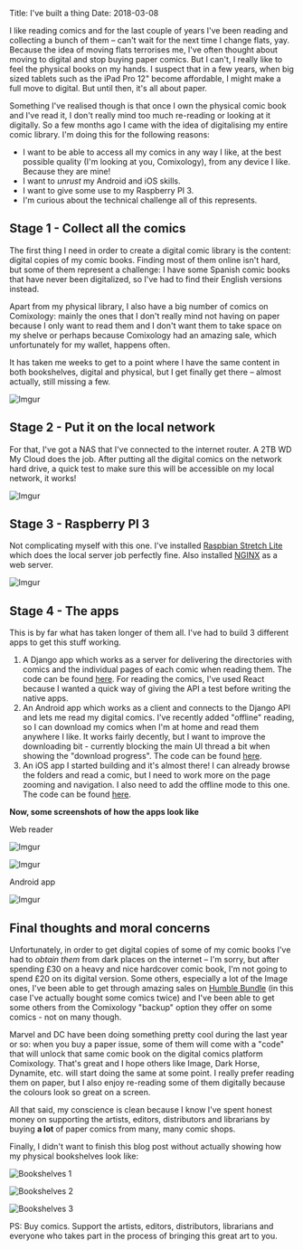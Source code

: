 Title: I've built a thing
Date: 2018-03-08

I like reading comics and for the last couple of years I've been reading and collecting a bunch of them – can't wait for the next time I change flats, yay. Because the idea of moving flats terrorises me, I've often thought about moving to digital and stop buying paper comics. But I can't, I really like to feel the physical books on my hands. I suspect that in a few years, when big sized tablets such as the iPad Pro 12" become affordable, I might make a full move to digital. But until then, it's all about paper.

Something I've realised though is that once I own the physical comic book and I've read it, I don't really mind too much re-reading or looking at it digitally. So a few months ago I came with the idea of digitalising my entire comic library. I'm doing this for the following reasons:

- I want to be able to access all my comics in any way I like, at the best possible quality (I'm looking at you, Comixology), from any device I like. Because they are mine!
- I want to _unrust_ my Android and iOS skills.
- I want to give some use to my Raspberry PI 3.
- I'm curious about the technical challenge all of this represents.

## Stage 1 - Collect all the comics

The first thing I need in order to create a digital comic library is the content: digital copies of my comic books. Finding most of them online isn't hard, but some of them represent a challenge: I have some Spanish comic books that have never been digitalized, so I've had to find their English versions instead.

Apart from my physical library, I also have a big number of comics on Comixology: mainly the ones that I don't really mind not having on paper because I only want to read them and I don't want them to take space on my shelve or perhaps because Comixology had an amazing sale, which unfortunately for my wallet, happens often.

It has taken me weeks to get to a point where I have the same content in both bookshelves, digital and physical, but I get finally get there – almost actually, still missing a few.

![Imgur](https://i.imgur.com/Z0HWNnQ.png)

## Stage 2 - Put it on the local network

For that, I've got a NAS that I've connected to the internet router. A 2TB WD My Cloud does the job. After putting all the digital comics on the network hard drive, a quick test to make sure this will be accessible on my local network, it works!

![Imgur](https://i.imgur.com/KLdQr5x.jpg)

## Stage 3 - Raspberry PI 3

Not complicating myself with this one. I've installed [Raspbian Stretch Lite](https://www.raspberrypi.org/downloads/raspbian/) which does the local server job perfectly fine. Also installed [NGINX](https://www.nginx.com/) as a web server.

![Imgur](https://i.imgur.com/YL2LHgC.jpg)

## Stage 4 - The apps

This is by far what has taken longer of them all. I've had to build 3 different apps to get this stuff working.

1. A Django app which works as a server for delivering the directories with comics and the individual pages of each comic when reading them. The code can be found [here](https://github.com/jgasteiz/comic-reader-home). For reading the comics, I've used React because I wanted a quick way of giving the API a test before writing the native apps.
2. An Android app which works as a client and connects to the Django API and lets me read my digital comics. I've recently added "offline" reading, so I can download my comics when I'm at home and read them anywhere I like. It works fairly decently, but I want to improve the downloading bit - currently blocking the main UI thread a bit when showing the "download progress". The code can be found [here](https://github.com/jgasteiz/comic-reader-home-android).
3. An iOS app I started building and it's almost there! I can already browse the folders and read a comic, but I need to work more on the page zooming and navigation. I also need to add the offline mode to this one. The code can be found [here](https://github.com/jgasteiz/comic-reader-home-ios).

**Now, some screenshots of how the apps look like**

Web reader

![Imgur](https://i.imgur.com/XN7v2d1.png)

![Imgur](https://i.imgur.com/xuQcSb9.png)

Android app

![Imgur](https://i.imgur.com/AovOzXr.jpg)

## Final thoughts and moral concerns

Unfortunately, in order to get digital copies of some of my comic books I've had to *obtain them* from dark places on the internet – I'm sorry, but after spending £30 on a heavy and nice hardcover comic book, I'm not going to spend £20 on its digital version. Some others, especially a lot of the Image ones, I've been able to get through amazing sales on [Humble Bundle](https://www.humblebundle.com/) (in this case I've actually bought some comics twice) and I've been able to get some others from the Comixology "backup" option they offer on some comics - not on many though.

Marvel and DC have been doing something pretty cool during the last year or so: when you buy a paper issue, some of them will come with a "code" that will unlock that same comic book on the digital comics platform Comixology. That's great and I hope others like Image, Dark Horse, Dynamite, etc. will start doing the same at some point. I really prefer reading them on paper, but I also enjoy re-reading some of them digitally because the colours look so great on a screen.

All that said, my conscience is clean because I know I've spent honest money on supporting the artists, editors, distributors and librarians by buying **a lot** of paper comics from many, many comic shops.

Finally, I didn't want to finish this blog post without actually showing how my physical bookshelves look like: 

![Bookshelves 1](https://i.imgur.com/vZdFGB3.jpg)

![Bookshelves 2](https://i.imgur.com/eWNfKLC.jpg)

![Bookshelves 3](https://i.imgur.com/E0YydQb.jpg)

PS: Buy comics. Support the artists, editors, distributors, librarians and everyone who takes part in the process of bringing this great art to you.
